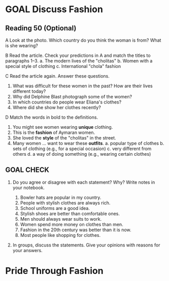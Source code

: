 # GOAL Discuss Fashion

## Reading 50 (Optional)

A Look at the photo. Which country do you think the woman is from? What is she wearing?

B Read the article. Check your predictions in A and match the titles to paragraphs 1–3.
a. The modern lives of the "cholitas"
b. Women with a special style of clothing
c. International "chola" fashion

C Read the article again. Answer these questions.
1. What was difficult for these women in the past? How are their lives different today?
2. Why did Delphine Blast photograph some of the women?
3. In which countries do people wear Eliana's clothes?
4. Where did she show her clothes recently?

D Match the words in bold to the definitions.
1. You might see women wearing **unique** clothing.
2. This is the **fashion** of Aymaran women.
3. She loved the **style** of the "cholitas" in the street.
4. Many women ... want to wear these **outfits**.
a. popular type of clothes
b. sets of clothing (e.g., for a special occasion)
c. very different from others
d. a way of doing something (e.g., wearing certain clothes)

## GOAL CHECK
1. Do you agree or disagree with each statement? Why? Write notes in your notebook.
   1. Bowler hats are popular in my country.
   2. People with stylish clothes are always rich.
   3. School uniforms are a good idea.
   4. Stylish shoes are better than comfortable ones.
   5. Men should always wear suits to work.
   6. Women spend more money on clothes than men.
   7. Fashion in the 20th century was better than it is now.
   8. Most people like shopping for clothes.

2. In groups, discuss the statements. Give your opinions with reasons for your answers.

# Pride Through Fashion